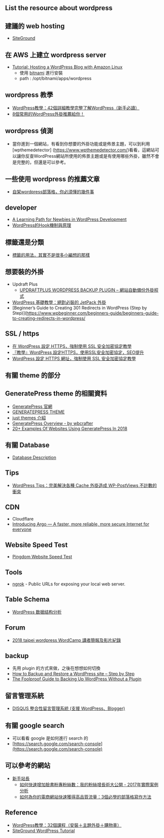 ## List the resource about wordpress

## 建議的 web hosting
  * [SiteGround](https://www.siteground.com)

## 在 AWS 上建立 wordpress server
  - [Tutorial: Hosting a WordPress Blog with Amazon Linux](https://docs.aws.amazon.com/en_us/AWSEC2/latest/UserGuide/hosting-wordpress.html)
    * 使用 [bitnami](https://zh.wikipedia.org/wiki/Bitnami) 進行安裝
    * path : /opt/bitnami/apps/wordpress

## wordpress 教學
  - [WordPress教學：42個詳細教學完整了解WordPress（新手必讀）](https://startablog.tips/wordpress-tutorial-step-by-step/)
  - [8個常用的WordPress外掛推薦給你！](https://startablog.tips/most-useful-wordpress-plugins/)

## wordpress 偵測
  - 當你進到一個網站，有看到你想要的外掛功能或是佈景主題，可以到利用 [wpthemedetector] (https://www.wpthemedetector.com/)看看，這網站可以讓你反查WordPress網站所使用的佈景主題或是有使用哪些外掛，雖然不會是完整的，但還是可以參考。

## 一些使用 wordpress 的推薦文章
  - [自架wordpress部落格，你必須懂的幾件事](http://nicaiqing.com/blog/1884/%E8%87%AA%E6%9E%B6wordpress%E9%83%A8%E8%90%BD%E6%A0%BC.html)

## developer
  * [A Learning Path for Newbies in WordPress Development](https://medium.freecodecamp.org/learning-path-for-newbies-in-wordpress-development-a283981adf53)
  * [WordPress的Hook機制與原理](http://www.mrmu.com.tw/2011/10/10/wordpress-hook/)

## 標籤還是分類
  - [標籤的用法，其實不是很多小編想的那樣](https://fredjame.com/tag-bf52d7cdb036)

## 想要裝的外掛
  - Updraft Plus
    - [UPDRAFTPLUS WORDPRESS BACKUP PLUGIN – 網站自動備份外掛程式](https://wordpress.blog.tw/updraftplus-wordpress-backup-plugin/)
  - [WordPress 基礎教學：絕對必裝的 JetPack 外掛](https://startpress.cc/post/jetpack-for-wordpress.html)
  - [Beginner’s Guide to Creating 301 Redirects in WordPress (Step by Step)](https://www.wpbeginner.com/beginners-guide/beginners-guide-to-creating-redirects-in-wordpress/

## SSL / https
  * [在 WordPress 設定 HTTPS，強制使用 SSL 安全加密協定教學](https://free.com.tw/moving-to-https-on-wordpress/)
  * [『教學』WordPress 設定HTTPS，使用SSL安全加密協定，SEO提升](https://www.techmarks.com/wordpress-https-tech/)
  * [WordPress 設定 HTTPS 網址，強制使用 SSL 安全加密協定教學](https://blog.gtwang.org/wordpress/moving-to-https-on-wordpress/)

## 有關 theme 的部分

## GeneratePress theme 的相關資料
  - [GeneratePress 官網](https://generatepress.com/)
  - [GENERATEPRESS THEME](https://codespress.com/generatepress-theme/)
  - [just themes 介紹](https://justfreethemes.com/generatepress/)
  - [GeneratePress Overview - by wbcrafter](https://www.wpcrafter.com/review/generatepress/)
  - [20+ Examples Of Websites Using GeneratePress In 2018](https://wplift.com/generatepress-examples-showcase)

## 有關 Database
  * [Database Description](https://codex.wordpress.org/Database_Description)

## Tips
  * [WordPress Tips：完美解決各種 Cache 外掛造成 WP-PostViews 不計數的衝突](https://carrielis.com/post/fix-all-kinds-cache-plugins-with-wordpress-postviews-plugin-unable-to-counts-bug.html)

## CDN
  * Cloudflare
  * [Introducing Argo — A faster, more reliable, more secure Internet for everyone](https://blog.cloudflare.com/argo/)

## Website Speed Test
  * [Pingdom Website Speed Test](https://tools.pingdom.com/)

## Tools
  * [ngrok](https://ngrok.com/) - Public URLs for exposing your local web server.

## Table Schema
  * [WordPress 数据结构分析](https://www.oschina.net/question/163913_32508)

## Forum
  * [2018 taipei wordpress WordCamp 講者簡報及影片紀錄](https://2018.taipei.wordcamp.org/2018/10/29/slideshows)

## backup
  * 先用 plugin 的方式來做，之後在想想如何切換
  * [How to Backup and Restore a WordPress site – Step by Step](https://www.enginethemes.com/backup-restore-wordpress-site/) 
  * [The Foolproof Guide to Backing Up WordPress Without a Plugin](https://skillcrush.com/2015/04/23/backing-up-wordpress/)

## 留言管理系統
  * [DISQUS 整合性留言管理系統 (支援 WordPress、Blogger)](https://sofree.cc/disqus/)

## 有關 google search
  * 可以看看 google 是如何進行 search 的
  * [https://search.google.com/search-console](https://search.google.com/search-console)

## 可以參考的網站
  * [新手站長](https://newbieboss.com/)
    * [如何快速增加臉書粉專粉絲數：我的粉絲增長術大公開 - 2017年實際案例分析](https://newbieboss.com/how-to-grow-facebook-fans-fast/)
    * [如何為你的電商網站快速獲得高品質流量：3個必學的部落格寫作方法](https://newbieboss.com/content-marketing-tips/)

## Reference
  * [WordPress教學：32個課程（安裝＋主題外掛＋購物車）](https://daotw.com/wordpress%E6%95%99%E5%AD%B8/)
  * [SiteGround WordPress Tutorial](https://www.siteground.com/tutorials/wordpress/)
